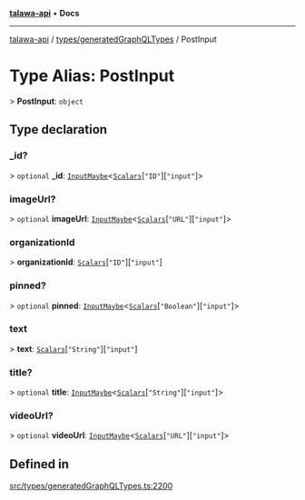 [**talawa-api**](../../../README.md) • **Docs**

***

[talawa-api](../../../modules.md) / [types/generatedGraphQLTypes](../README.md) / PostInput

# Type Alias: PostInput

\> **PostInput**: `object`

## Type declaration

### \_id?

\> `optional` **\_id**: [`InputMaybe`](InputMaybe.md)\<[`Scalars`](Scalars.md)\[`"ID"`\]\[`"input"`\]\>

### imageUrl?

\> `optional` **imageUrl**: [`InputMaybe`](InputMaybe.md)\<[`Scalars`](Scalars.md)\[`"URL"`\]\[`"input"`\]\>

### organizationId

\> **organizationId**: [`Scalars`](Scalars.md)\[`"ID"`\]\[`"input"`\]

### pinned?

\> `optional` **pinned**: [`InputMaybe`](InputMaybe.md)\<[`Scalars`](Scalars.md)\[`"Boolean"`\]\[`"input"`\]\>

### text

\> **text**: [`Scalars`](Scalars.md)\[`"String"`\]\[`"input"`\]

### title?

\> `optional` **title**: [`InputMaybe`](InputMaybe.md)\<[`Scalars`](Scalars.md)\[`"String"`\]\[`"input"`\]\>

### videoUrl?

\> `optional` **videoUrl**: [`InputMaybe`](InputMaybe.md)\<[`Scalars`](Scalars.md)\[`"URL"`\]\[`"input"`\]\>

## Defined in

[src/types/generatedGraphQLTypes.ts:2200](https://github.com/PalisadoesFoundation/talawa-api/blob/790ab2939a7c80eb0ff31afd318f8889a001f225/src/types/generatedGraphQLTypes.ts#L2200)
